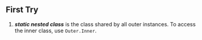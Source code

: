 ## First Try
1. ***static nested class*** is the class shared by all outer instances. To access the inner class,
use `Outer.Inner`.